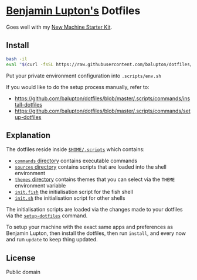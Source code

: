 # [Benjamin Lupton's](http://balupton.com) Dotfiles

Goes well with my [New Machine Starter Kit](https://gist.github.com/balupton/5259595).


## Install

``` bash
bash -il
eval "$(curl -fsSL https://raw.githubusercontent.com/balupton/dotfiles/master/.scripts/commands/install-dotfiles)"
```

Put your private environment configuration into `.scripts/env.sh`

If you would like to do the setup process manually, refer to:

- https://github.com/balupton/dotfiles/blob/master/.scripts/commands/install-dotfiles
- https://github.com/balupton/dotfiles/blob/master/.scripts/commands/setup-dotfiles


## Explanation

The dotfiles reside inside [`$HOME/.scripts`](https://github.com/balupton/dotfiles/tree/master/.scripts) which contains:

- [`commands` directory](https://github.com/balupton/dotfiles/tree/master/.scripts/commands) contains executable commands
- [`sources` directory](https://github.com/balupton/dotfiles/tree/master/.scripts/sources) contains scripts that are loaded into the shell environment
- [`themes` directory](https://github.com/balupton/dotfiles/tree/master/.scripts/themes) contains themes that you can select via the `THEME` environment variable
- [`init.fish`](https://github.com/balupton/dotfiles/blob/master/.scripts/init.fish) the initialisation script for the fish shell
- [`init.sh`](https://github.com/balupton/dotfiles/blob/master/.scripts/init.sh) the initialisation script for other shells

The initialisation scripts are loaded via the changes made to your dotfiles via the [`setup-dotfiles`](https://github.com/balupton/dotfiles/blob/master/.scripts//commands/setup-dotfiles) command.

To setup your machine with the exact same apps and preferences as Benjamin Lupton, then install the dotfiles, then run `install`, and every now and run `update` to keep thing updated.

## License

Public domain
